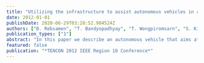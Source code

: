 ```yaml
---
title: "Utilizing the infrastructure to assist autonomous vehicles in a mobility on demand context"
date: 2012-01-01
publishDate: 2020-06-29T03:28:52.984524Z
authors: ["B. Rebsamen", "T. Bandyopadhyay", "T. Wongpiromsarn", "S. Kim", "Z. J. Chong", "B. Qin", "M. H. Ang", "E. Frazzoli", "D. Rus"]
publication_types: ["1"]
abstract: "In this paper we describe an autonomous vehicle that aims at providing shared transportation services in a mobility on demand context. As the service is limited to a known urban environment, prior knowledge of the environment can be exploited, as well as existing infrastructure sensors such as security cameras. We argue that utilizing infrastructure sensors yields greater safety of operation and allows reduction in the number of sensors required on-board, hereby reducing the cost of the vehicle. We describe the role that infrastructure sensors can play and show the resulting improved performances of the system, supported by simulation and field experiment results."
featured: false
publication: "*TENCON 2012 IEEE Region 10 Conference*"
---
```


